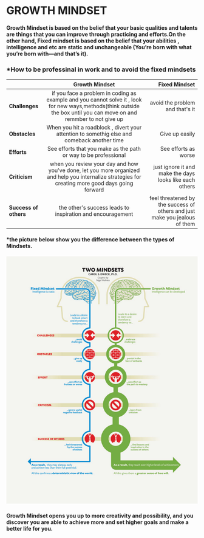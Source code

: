
# GROWTH MINDSET
####  Growth Mindset is based on the belief that your basic qualities and talents are things that you can improve through practicing  and efforts.On the other hand, Fixed mindset is based on the belief that your abilities , intelligence and etc are static and unchangeable (You’re born with what you’re born with—and that’s it).


### *How to be professinal in work and to avoid the fixed mindsets
|        | **Growth Mindset** | **Fixed Mindset** |
| :------| :------------: | ------------: |
|  **Challenges** | if you face a problem in coding as example and you cannot solve it , look for new ways,methods(think outside the box  until you can move on and remmber to not give up   |avoid the problem and that's it     |
| **Obstacles**   | When you hit a roadblock , divert your attention to somethig else and comeback another time  | Give up easily  |
| **Efforts**  | See efforts that you make as the path or way to be professional | See efforts as worse |
| **Criticism**   | when you review your day and how you've done, let you more organized and help you internalize strategies for creating more good days going forward  | just ignore it and make the days looks like each others |
|  **Success of others**  | the other's success leads to inspiration and encouragement | feel threatened by the success of others and just make you jealous of them |
#### *the picture below show you the difference between the types of Mindsets.
![The Difference between fixed and growth mindsets](mindsets.jpg) 
#### Growth Mindset opens you up to more creativity and possibility, and you discover you are able to achieve more and set higher goals and make a better life for you.


